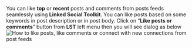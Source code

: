 You can like **top** or **recent** posts and comments from posts feeds seamlessly using **Linked Social Toolkit**. You can like posts based on some keywords in post description or in post body. Click on “**Like posts or comments**” button from **LST** left menu then you will see dialog as below
![How to like posts, like comments or connect with new connections from post feeds](https://github.com/ZiaUrR3hman/LinkedSocialToolkit/raw/master/images/How-to-like-posts-like-comments-or-connect-with-new-connections-from-post-feeds-image020.png) 
